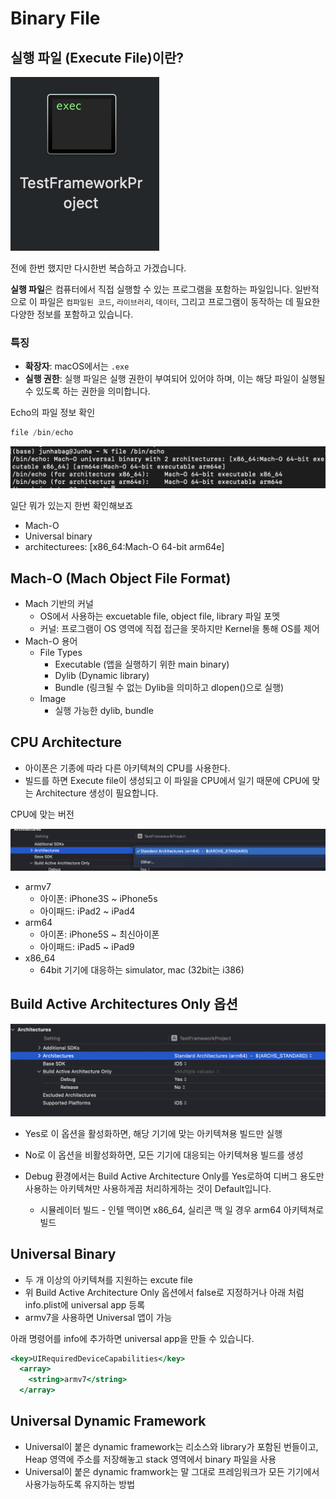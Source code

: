 # Binary File

## 실행 파일 (Execute File)이란?

![스크린샷 2023-11-15 오후 5.05.06.png](Binary%20File%202669f814a3884dd1a62190776b2e65a0/%25E1%2584%2589%25E1%2585%25B3%25E1%2584%258F%25E1%2585%25B3%25E1%2584%2585%25E1%2585%25B5%25E1%2586%25AB%25E1%2584%2589%25E1%2585%25A3%25E1%2586%25BA_2023-11-15_%25E1%2584%258B%25E1%2585%25A9%25E1%2584%2592%25E1%2585%25AE_5.05.06.png)

전에 한번 했지만 다시한번 복습하고 가겠습니다.

**실행 파일**은 컴퓨터에서 직접 실행할 수 있는 프로그램을 포함하는 파일입니다. 일반적으로 이 파일은 `컴파일된 코드`, `라이브러리`, `데이터`, 그리고 프로그램이 동작하는 데 필요한 다양한 정보를 포함하고 있습니다.

### 특징

- **확장자**: macOS에서는 `.exe`
- **실행 권한**: 실행 파일은 실행 권한이 부여되어 있어야 하며, 이는 해당 파일이 실행될 수 있도록 하는 권한을 의미합니다.

Echo의 파일 정보 확인

```swift
file /bin/echo
```

![스크린샷 2023-11-15 오후 5.08.07.png](Binary%20File%202669f814a3884dd1a62190776b2e65a0/%25E1%2584%2589%25E1%2585%25B3%25E1%2584%258F%25E1%2585%25B3%25E1%2584%2585%25E1%2585%25B5%25E1%2586%25AB%25E1%2584%2589%25E1%2585%25A3%25E1%2586%25BA_2023-11-15_%25E1%2584%258B%25E1%2585%25A9%25E1%2584%2592%25E1%2585%25AE_5.08.07.png)

일단 뭐가 있는지 한번 확인해보죠

- Mach-O
- Universal binary
- architecturees: [x86_64:Mach-O 64-bit arm64e]

## Mach-O (Mach Object File Format)

- Mach 기반의 커널
    - OS에서 사용하는 excuetable file, object file, library 파일 포멧
    - 커널: 프로그램이 OS 영역에 직접 접근을 못하지만 Kernel을 통해 OS를 제어
- Mach-O 용어
    - File Types
        - Executable (앱을 실행하기 위한 main binary)
        - Dylib (Dynamic library)
        - Bundle (링크될 수 없는 Dylib을 의미하고 dlopen()으로 실행)
    - Image
        - 실행 가능한 dylib, bundle

## CPU Architecture

- 아이폰은 기종에 따라 다른 아키텍쳐의 CPU를 사용한다.
- 빌드를 하면 Execute file이 생성되고 이 파일을 CPU에서 일기 때문에 CPU에 맞는 Architecture 생성이 필요합니다.

CPU에 맞는 버전

![스크린샷 2023-11-15 오후 5.27.40.png](Binary%20File%202669f814a3884dd1a62190776b2e65a0/%25E1%2584%2589%25E1%2585%25B3%25E1%2584%258F%25E1%2585%25B3%25E1%2584%2585%25E1%2585%25B5%25E1%2586%25AB%25E1%2584%2589%25E1%2585%25A3%25E1%2586%25BA_2023-11-15_%25E1%2584%258B%25E1%2585%25A9%25E1%2584%2592%25E1%2585%25AE_5.27.40.png)

- armv7
    - 아이폰: iPhone3S ~ iPhone5s
    - 아이패드: iPad2 ~ iPad4
- arm64
    - 아이폰: iPhone5S ~ 최신아이폰
    - 아이패드: iPad5 ~ iPad9
- x86_64
    - 64bit 기기에 대응하는 simulator, mac (32bit는 i386)

## **Build Active Architectures Only 옵션**

![스크린샷 2023-11-15 오후 6.45.42.png](Binary%20File%202669f814a3884dd1a62190776b2e65a0/%25E1%2584%2589%25E1%2585%25B3%25E1%2584%258F%25E1%2585%25B3%25E1%2584%2585%25E1%2585%25B5%25E1%2586%25AB%25E1%2584%2589%25E1%2585%25A3%25E1%2586%25BA_2023-11-15_%25E1%2584%258B%25E1%2585%25A9%25E1%2584%2592%25E1%2585%25AE_6.45.42.png)

- Yes로 이 옵션을 활성화하면, 해당 기기에 맞는 아키텍쳐용 빌드만 실행
- No로 이 옵션을 비활성화하면, 모든 기기에 대응되는 아키텍쳐용 빌드를 생성

- Debug 환경에서는 Build Active Architecture Only를 Yes로하여 디버그 용도만 사용하는 아키텍쳐만 사용하게끔 처리하게하는 것이 Default입니다.
    - 시뮬레이터 빌드 - 인텔 맥이면 x86_64, 실리콘 맥 일 경우 arm64 아키텍쳐로 빌드

## **Universal Binary**

- 두 개 이상의 아키텍쳐를 지원하는 excute file
- 위 Build Active Architecture Only 옵션에서 false로 지정하거나 아래 처럼 info.plist에 universal app 등록
- armv7을 사용하면 Universal 앱이 가능

아래 명령어를 info에 추가하면 universal app을 만들 수 있습니다.

```jsx
<key>UIRequiredDeviceCapabilities</key>
  <array>
    <string>armv7</string>
  </array>
```

## **Universal Dynamic Framework**

- Universal이 붙은 dynamic framework는 리소스와 library가 포함된 번들이고, Heap 영역에 주소를 저장해놓고 stack 영역에서 binary 파일을 사용
- Universal이 붙은 dynamic framwork는 말 그대로 프레임워크가 모든 기기에서 사용가능하도록 유지하는 방법
